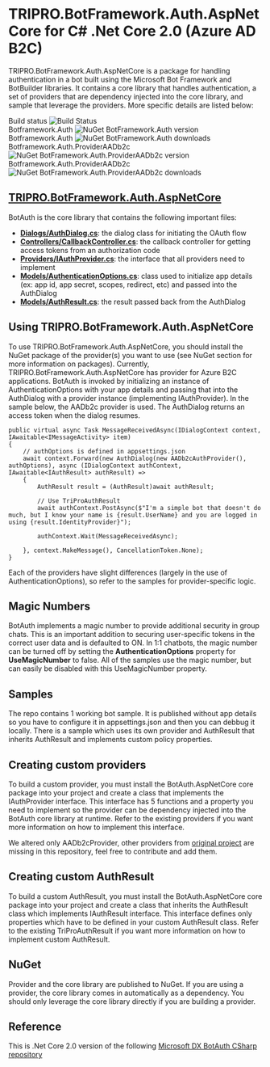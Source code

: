 
# TRIPRO.BotFramework.Auth.AspNetCore for C# .Net Core 2.0 (Azure AD B2C)
TRIPRO.BotFramework.Auth.AspNetCore is a package for handling authentication in a bot built using the Microsoft Bot Framework and BotBuilder libraries. It contains a core library that handles authentication, a set of providers that are dependency injected into the core library, and sample that leverage the providers. More specific details are listed below:

Build status                     ![Build Status](https://3pro.visualstudio.com/DefaultCollection/_apis/public/build/definitions/335004d6-fa7c-48da-88dc-1193c4dd52fc/51/badge)                                   
Botframework.Auth                ![NuGet BotFramework.Auth version](https://img.shields.io/nuget/v/TRIPRO.BotFramework.Auth.AspNetCore.svg)                                   
Botframework.Auth                ![NuGet BotFramework.Auth downloads](https://img.shields.io/nuget/dt/TRIPRO.BotFramework.Auth.AspNetCore.svg)                                
Botframework.Auth.ProviderAADb2c ![NuGet BotFramework.Auth.ProviderAADb2c version](https://img.shields.io/nuget/v/TRIPRO.BotFramework.Auth.AspNetCore.ProviderAADb2c.svg)     
Botframework.Auth.ProviderAADb2c ![NuGet BotFramework.Auth.ProviderAADb2c downloads](https://img.shields.io/nuget/dt/TRIPRO.BotFramework.Auth.AspNetCore.ProviderAADb2c.svg)  

## [TRIPRO.BotFramework.Auth.AspNetCore](/TRIPRO.BotFramework.Auth.AspNetCore)
BotAuth is the core library that contains the following important files:
- [**Dialogs/AuthDialog.cs**](/TRIPRO.BotFramework.Auth.AspNetCore/Dialogs/AuthDialog.cs): the dialog class for initiating the OAuth flow
- [**Controllers/CallbackController.cs**](/TRIPRO.BotFramework.Auth.AspNetCore/Controllers/CallbackController.cs): the callback controller for getting access tokens from an authorization code
- [**Providers/IAuthProvider.cs**](/TRIPRO.BotFramework.Auth.AspNetCore/Providers/IAuthProvider.cs): the interface that all providers need to implement
- [**Models/AuthenticationOptions.cs**](/TRIPRO.BotFramework.Auth.AspNetCore/Models/AuthenticationOptions.cs): class used to initialize app details (ex: app id, app secret, scopes, redirect, etc) and passed into the AuthDialog
- [**Models/AuthResult.cs**](/TRIPRO.BotFramework.Auth.AspNetCore/Models/AuthResult.cs): the result passed back from the AuthDialog

## Using TRIPRO.BotFramework.Auth.AspNetCore
To use TRIPRO.BotFramework.Auth.AspNetCore, you should install the NuGet package of the provider(s) you want to use (see NuGet section for more information on packages). Currently, TRIPRO.BotFramework.Auth.AspNetCore has provider for Azure B2C applications.
BotAuth is invoked by initializing an instance of AuthenticationOptions with your app details and passing that into the AuthDialog with a provider instance (implementing IAuthProvider). In the sample below, the AADb2c provider is used. The AuthDialog returns an access token when the dialog resumes.

```CSharp
public virtual async Task MessageReceivedAsync(IDialogContext context, IAwaitable<IMessageActivity> item)
{
	// authOptions is defined in appsettings.json
    await context.Forward(new AuthDialog(new AADb2cAuthProvider(), authOptions), async (IDialogContext authContext, IAwaitable<IAuthResult> authResult) =>
    {
        AuthResult result = (AuthResult)await authResult;

        // Use TriProAuthResult
        await authContext.PostAsync($"I'm a simple bot that doesn't do much, but I know your name is {result.UserName} and you are logged in using {result.IdentityProvider}");

        authContext.Wait(MessageReceivedAsync);

    }, context.MakeMessage(), CancellationToken.None);
}
```

Each of the providers have slight differences (largely in the use of AuthenticationOptions), so refer to the samples for provider-specific logic.

## Magic Numbers
BotAuth implements a magic number to provide additional security in group chats. This is an important addition to securing user-specific tokens in the correct user data and is defaulted to ON. In 1:1 chatbots, the magic number can be turned off by setting the **AuthenticationOptions** property for **UseMagicNumber** to false. All of the samples use the magic number, but can easily be disabled with this UseMagicNumber property.

## Samples
The repo contains 1 working bot sample. It is published without app details so you have to configure it in appsettings.json and then you can debbug it locally. There is a sample which uses its own provider and AuthResult that inherits AuthResult and implements custom policy properties.

## Creating custom providers
To build a custom provider, you must install the BotAuth.AspNetCore core package into your project and create a class that implements the IAuthProvider interface. This interface has 5 functions and a property you need to implement so the provider can be dependency injected into the BotAuth core library at runtime. Refer to the existing providers if you want more information on how to implement this interface.

We altered only AADb2cProvider, other providers from [original project](https://github.com/MicrosoftDX/botauth) are missing in this repository, feel free to contribute and add them.

## Creating custom AuthResult
To build a custom AuthResult, you must install the BotAuth.AspNetCore core package into your project and create a class that inherits the AuthResult class which implements IAuthResult interface. This interface defines only properties which have to be defined in your custom AuthResult class. Refer to the existing TriProAuthResult if you want more information on how to implement custom AuthResult.

## NuGet
Provider and the core library are published to NuGet. If you are using a provider, the core library comes in automatically as a dependency. You should only leverage the core library directly if you are building a provider.

## Reference
This is .Net Core 2.0 version of the following [Microsoft DX BotAuth CSharp repository](https://github.com/MicrosoftDX/botauth/tree/master/CSharp)